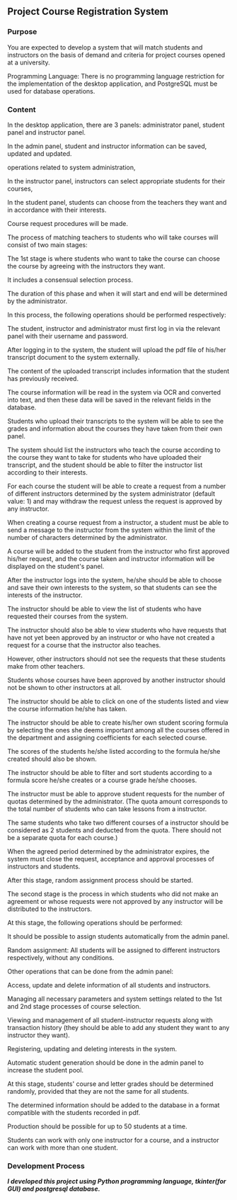 ## Project Course Registration System
### Purpose
You are expected to develop a system that will match students and instructors on the basis of demand and criteria for project courses opened at a university.  

Programming Language: There is no programming language restriction for the implementation of the desktop application, and PostgreSQL must be used for database operations.
### Content
In the desktop application, there are 3 panels: administrator panel, student panel and instructor panel.  

In the admin panel, student and instructor information can be saved, updated and updated.  

operations related to system administration,  

In the instructor panel, instructors can select appropriate students for their courses,  

In the student panel, students can choose from the teachers they want and in accordance with their interests.  

Course request procedures will be made.  

The process of matching teachers to students who will take courses will consist of two main stages:  

The 1st stage is where students who want to take the course can choose the course by agreeing with the instructors they want.  

It includes a consensual selection process.  

The duration of this phase and when it will start and end will be determined by the administrator.  

In this process, the following operations should be performed respectively:  

The student, instructor and administrator must first log in via the relevant panel with their username and password.  

After logging in to the system, the student will upload the pdf file of his/her transcript document to the system externally.  

The content of the uploaded transcript includes information that the student has previously received.  

The course information will be read in the system via OCR and converted into text, and then these data will be saved in the relevant fields in the database.  

Students who upload their transcripts to the system will be able to see the grades and information about the courses they have taken from their own panel.  

The system should list the instructors who teach the course according to the course they want to take for students who have uploaded their transcript, and the student should be able to filter the instructor list according to their interests.  

For each course the student will be able to create a request from a number of different instructors determined by the system administrator (default value: 1) and may withdraw the request unless the request is approved by any instructor.  

When creating a course request from a instructor, a student must be able to send a message to the instructor from the system within the limit of the number of characters determined by the administrator.  

A course will be added to the student from the instructor who first approved his/her request, and the course taken and instructor information will be displayed on the student's panel.  

After the instructor logs into the system, he/she should be able to choose and save their own interests to the system, so that students can see the interests of the instructor.  

The instructor should be able to view the list of students who have requested their courses from the system.  

The instructor should also be able to view students who have requests that have not yet been approved by an instructor or who have not created a request for a course that the instructor also teaches.  

However, other instructors should not see the requests that these students make from other teachers.  

Students whose courses have been approved by another instructor should not be shown to other instructors at all.  

The instructor should be able to click on one of the students listed and view the course information he/she has taken.  

The instructor should be able to create his/her own student scoring formula by selecting the ones she deems important among all the courses offered in the department and assigning coefficients for each selected course.  

The scores of the students he/she listed according to the formula he/she created should also be shown.  

The instructor should be able to filter and sort students according to a formula score he/she creates or a course grade he/she chooses. 

The instructor must be able to approve student requests for the number of quotas determined by the administrator. (The quota amount corresponds to the total number of students who can take lessons from a instructor.  

The same students who take two different courses of a instructor should be considered as 2 students and deducted from the quota. There should not be a separate quota for each course.)  

When the agreed period determined by the administrator expires, the system must close the request, acceptance and approval processes of instructors and students.  

After this stage, random assignment process should be started.  

The second stage is the process in which students who did not make an agreement or whose requests were not approved by any instructor will be distributed to the instructors.  

At this stage, the following operations should be performed:  

It should be possible to assign students automatically from the admin panel.  

Random assignment: All students will be assigned to different instructors respectively, without any conditions.  

Other operations that can be done from the admin panel:  

Access, update and delete information of all students and instructors.  

Managing all necessary parameters and system settings related to the 1st and 2nd stage processes of course selection.  

Viewing and management of all student-instructor requests along with transaction history (they should be able to add any student they want to any instructor they want).  

Registering, updating and deleting interests in the system.  

Automatic student generation should be done in the admin panel to increase the student pool.  

At this stage, students' course and letter grades should be determined randomly, provided that they are not the same for all students. 

The determined information should be added to the database in a format compatible with the students recorded in pdf.  

Production should be possible for up to 50 students at a time.  

Students can work with only one instructor for a course, and a instructor can work with more than one student.  

### Development Process  

***I developed this project using Python programming language, tkinter(for GUI) and postgresql database.***
